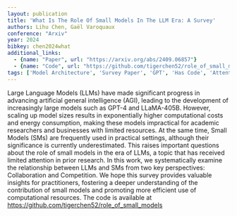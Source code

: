 ```yaml
---
layout: publication
title: 'What Is The Role Of Small Models In The LLM Era: A Survey'
authors: Lihu Chen, Gaël Varoquaux
conference: "Arxiv"
year: 2024
bibkey: chen2024what
additional_links:
  - {name: "Paper", url: "https://arxiv.org/abs/2409.06857"}
  - {name: "Code", url: "https://github.com/tigerchen52/role_of_small_models"}
tags: ['Model Architecture', 'Survey Paper', 'GPT', 'Has Code', 'Attention Mechanism']
---
```

Large Language Models (LLMs) have made significant progress in advancing
artificial general intelligence (AGI), leading to the development of
increasingly large models such as GPT-4 and LLaMA-405B. However, scaling up
model sizes results in exponentially higher computational costs and energy
consumption, making these models impractical for academic researchers and
businesses with limited resources. At the same time, Small Models (SMs) are
frequently used in practical settings, although their significance is currently
underestimated. This raises important questions about the role of small models
in the era of LLMs, a topic that has received limited attention in prior
research. In this work, we systematically examine the relationship between LLMs
and SMs from two key perspectives: Collaboration and Competition. We hope this
survey provides valuable insights for practitioners, fostering a deeper
understanding of the contribution of small models and promoting more efficient
use of computational resources. The code is available at
https://github.com/tigerchen52/role_of_small_models
